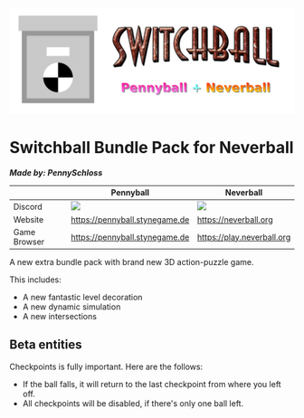 ![repos__logo_title](img/promo/logo_title.png)
# Switchball Bundle Pack for Neverball
***Made by: PennySchloss***

| | Pennyball | Neverball
|-|-----------|----------
| Discord | <a href="https://discord.gg/qnJR263Hm2"><img src="https://img.shields.io/discord/886320472088797184?logo=discord"></a> | <a href="https://discord.gg/HhMfr4N6H6"><img src="https://img.shields.io/discord/669254822758711297?logo=discord"></a>
| Website | https://pennyball.stynegame.de | https://neverball.org
| Game Browser | https://pennyball.stynegame.de | https://play.neverball.org

A new extra bundle pack with brand new 3D action-puzzle game.

This includes:
* A new fantastic level decoration
* A new dynamic simulation
* A new intersections

## Beta entities
Checkpoints is fully important. Here are the follows:
* If the ball falls, it will return to the last checkpoint from where you left off.
* All checkpoints will be disabled, if there's only one ball left.
